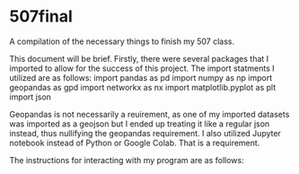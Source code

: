 # 507final
A compilation of the necessary things to finish my 507 class. 

This document will be brief. Firstly, there were several packages that I imported to allow for the success of this project. The import statments I utilized are as follows: 
import pandas as pd
import numpy as np
import geopandas as gpd
import networkx as nx
import matplotlib.pyplot as plt
import json

Geopandas is not necessarily a reuirement, as one of my imported datasets was imported as a geojson but I ended up treating it like a regular json instead, thus nullifying the geopandas requirement. I also utilized Jupyter notebook instead of Python or Google Colab. That is a requirement. 

The instructions for interacting with my program are as follows:
